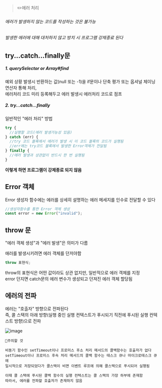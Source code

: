 > ✏️에러 처리

###### 에러가 발생하지 않는 코드를 작성하는 것은 불가능
###### 발생한 에러에 대해 대처하지 않고 방치 시 프로그램 강제종료 된다

## try...catch...finally문

##### 1. querySelector or Array#find
예외 상황 발생시 반환하는 값(null 또는 -1)을 if문이나 단축 평가 또는 옵셔널 체이닝 연산자 통해 처리, </br>
에러처리 코드 미리 등록해두고 에러 발생시 에러처리 코드로 점프

##### 2. try...catch...finally
일반적인 "에러 처리" 방법

```jsx
try {
  //실행할 코드(에러 발생가능성 있음)
} catch (err) {
  //try 코드 블록에서 에러가 발생 시 이 코드 블록의 코드가 실행됨
  //err에는 try코드 블록에서 발생한 Error객체가 전달됨
} finally {
  //에러 발생과 상관없이 반드시 한 번 실행됨
}
```

**이렇게 하면 프로그램이 강제종료 되지 않음**

## Error 객체

Error 생성자 함수에는 에러를 상세히 설명하는 에러 메세지를 인수로 전달할 수 있다

```jsx
//생성자함수를 통한 Error 객체 생성
const error = new Error("invalid");
```

## throw 문
"에러 객체 생성"과 "에러 발생"은 의미가 다름

애러를 발생시키려면 에러 객체를 던저야함
```jsx
throw 표현식;
```
throw의 표현식은 어떤 값이라도 상관 없지만, 일반적으로 에러 객체를 지정 </br>
error 던지면 catch문의 에러 변수가 생성되고 던져진 에러 객체 할당됨

## 에러의 전파

에러는 "호출자" 방향으로 전파된다</br>
즉, 콜 스택의 아래 방향(실행 중인 실행 컨텍스트가 푸시되기 직전에 푸시된 실행 컨텍스트 방향)으로 전파

![image](https://github.com/mobi-community/mobi-2th-book-study/assets/134191815/3029ec7e-eaf6-4075-b120-156073635f8c)

```
🚨주의할 것

비동기 함수인 setTimeout이나 프로미스 후소 처리 메서드의 콜백함수는 호출자가 없다
setTimeout이나 프로미스 후속 처리 메서드의 콜백 함수는 태스크 큐나 마이크로태스크 큐에
일시적으로 저장되었다가 콜스택이 비면 이벤트 루프에 의해 콜스택으로 푸시되어 실행됨

이때 콜 스택에 푸시된 콜백 함수의 실행 컨텍스트는 콜 스택의 가장 하부에 존재함
따라서, 에러를 전파할 호출자가 존재하지 않음
```
